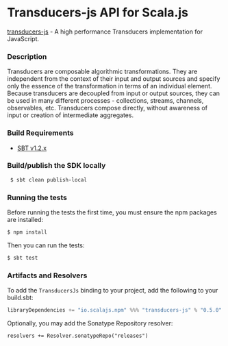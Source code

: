 Transducers-js API for Scala.js
================================
[transducers-js](https://www.npmjs.com/package/transducers-js) - A high performance Transducers implementation for JavaScript.

### Description

Transducers are composable algorithmic transformations. They are independent from the context of 
their input and output sources and specify only the essence of the transformation in terms of an 
individual element. Because transducers are decoupled from input or output sources, they can be 
used in many different processes - collections, streams, channels, observables, etc. Transducers 
compose directly, without awareness of input or creation of intermediate aggregates.

### Build Requirements


* [SBT v1.2.x](http://www.scala-sbt.org/download.html)

### Build/publish the SDK locally

```bash
 $ sbt clean publish-local
```

### Running the tests

Before running the tests the first time, you must ensure the npm packages are installed:

```bash
$ npm install
```

Then you can run the tests:

```bash
$ sbt test
```

### Artifacts and Resolvers

To add the `TransducersJs` binding to your project, add the following to your build.sbt:  

```sbt
libraryDependencies += "io.scalajs.npm" %%% "transducers-js" % "0.5.0"
```

Optionally, you may add the Sonatype Repository resolver:

```   
resolvers += Resolver.sonatypeRepo("releases") 
```